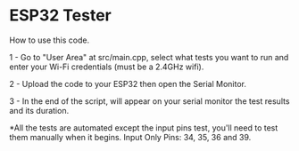 # ESP32 Tester

How to use this code.

1 - Go to "User Area" at src/main.cpp, select what tests you want to run and enter your Wi-Fi credentials (must be a 2.4GHz wifi).

2 - Upload the code to your ESP32 then open the Serial Monitor.

3 - In the end of the script, will appear on your serial monitor the test results and its duration.


  *All the tests are automated except the input pins test, you'll need to test them manually when it begins.
    Input Only Pins: 34, 35, 36 and 39.
